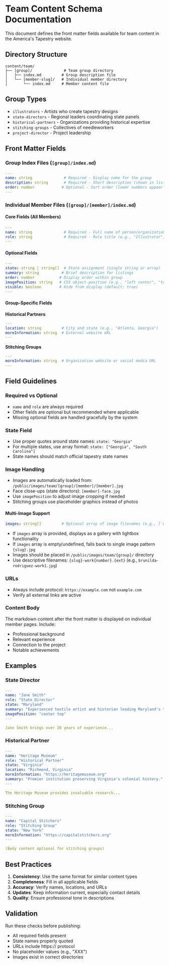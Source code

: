 # Team Content Schema Documentation

This document defines the front matter fields available for team content in the America's Tapestry website.

## Directory Structure

```
content/team/
├── [group]/              # Team group directory
│   ├── index.md         # Group description file
│   └── [member-slug]/   # Individual member directory
│       └── index.md     # Member content file
```

## Group Types

- `illustrators` - Artists who create tapestry designs
- `state-directors` - Regional leaders coordinating state panels
- `historical-partners` - Organizations providing historical expertise
- `stitching-groups` - Collectives of needleworkers
- `project-director` - Project leadership

## Front Matter Fields

### Group Index Files (`[group]/index.md`)

```yaml
---
name: string              # Required - Display name for the group
description: string       # Required - Short description (shown in listings)
order: number            # Optional - Sort order (lower numbers appear first)
---
```

### Individual Member Files (`[group]/[member]/index.md`)

#### Core Fields (All Members)

```yaml
---
name: string              # Required - Full name of person/organization
role: string              # Required - Role title (e.g., "Illustrator", "State Director")
---
```

#### Optional Fields

```yaml
---
state: string | string[]  # State assignment (single string or array)
summary: string          # Brief description for listings
order: number           # Display order within group
imagePosition: string   # CSS object-position (e.g., "left center", "top")
visible: boolean        # Hide from display (default: true)
---
```

#### Group-Specific Fields

**Historical Partners**
```yaml
---
location: string         # City and state (e.g., "Atlanta, Georgia")
moreInformation: string  # External website URL
---
```

**Stitching Groups**
```yaml
---
moreInformation: string  # Organization website or social media URL
---
```

## Field Guidelines

### Required vs Optional
- `name` and `role` are always required
- Other fields are optional but recommended where applicable
- Missing optional fields are handled gracefully by the system

### State Field
- Use proper quotes around state names: `state: "Georgia"`
- For multiple states, use array format: `state: ["Georgia", "South Carolina"]`
- State names should match official tapestry state names

### Image Handling
- Images are automatically loaded from: `/public/images/team/[group]/[member]/[member].jpg`
- Face close-ups (state directors): `[member]-face.jpg`
- Use `imagePosition` to adjust image cropping if needed
- Stitching groups use placeholder graphics instead of photos

#### Multi-Image Support
```yaml
images: string[]         # Optional array of image filenames (e.g., ['work1.jpg', 'work2.jpg'])
```
- If `images` array is provided, displays as a gallery with lightbox functionality
- If `images` array is empty/undefined, falls back to single image pattern `{slug}.jpg`
- Images should be placed in `/public/images/team/{group}/` directory
- Use descriptive filenames: `{slug}-work{number}.{ext}` (e.g., `brunilda-rodriguez-work1.jpg`)

### URLs
- Always include protocol: `https://example.com` not `example.com`
- Verify all external links are active

### Content Body
The markdown content after the front matter is displayed on individual member pages. Include:
- Professional background
- Relevant experience
- Connection to the project
- Notable achievements

## Examples

### State Director
```yaml
---
name: "Jane Smith"
role: "State Director"
state: "Maryland"
summary: "Experienced textile artist and historian leading Maryland's tapestry panel creation."
imagePosition: "center top"
---

Jane Smith brings over 20 years of experience...
```

### Historical Partner
```yaml
---
name: "Heritage Museum"
role: "Historical Partner"
state: "Virginia"
location: "Richmond, Virginia"
moreInformation: "https://heritagemuseum.org"
summary: "Premier institution preserving Virginia's colonial history."
---

The Heritage Museum provides invaluable research...
```

### Stitching Group
```yaml
---
name: "Capital Stitchers"
role: "Stitching Group"
state: "New York"
moreInformation: "https://capitalstitchers.org"
---

(Body content optional for stitching groups)
```

## Best Practices

1. **Consistency**: Use the same format for similar content types
2. **Completeness**: Fill in all applicable fields
3. **Accuracy**: Verify names, locations, and URLs
4. **Updates**: Keep information current, especially contact details
5. **Quality**: Ensure professional tone in descriptions

## Validation

Run these checks before publishing:
- All required fields present
- State names properly quoted
- URLs include https:// protocol
- No placeholder values (e.g., "XXX")
- Images exist in correct directories